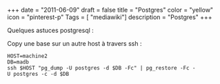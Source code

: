 +++
date = "2011-06-09"
draft = false
title = "Postgres"
color = "yellow"
icon = "pinterest-p"
Tags = [ "mediawiki"]
description = "Postgres"
+++

Quelques astuces postgresql :

Copy une base sur un autre host à travers ssh :

    HOST=machine2
    DB=madb
    ssh $HOST "pg_dump -U postgres -d $DB -Fc" | pg_restore -Fc -U postgres -c -d $DB
